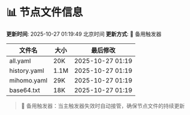# 📊 节点文件信息

**更新时间**: 2025-10-27 01:19:49 北京时间
**更新方式**: 🔄 备用触发器

| 文件名 | 大小 | 最后修改 |
|--------|------|----------|
| all.yaml | 20K | 2025-10-27 01:19 |
| history.yaml | 1.1M | 2025-10-27 01:19 |
| mihomo.yaml | 29K | 2025-10-27 01:19 |
| base64.txt | 18K | 2025-10-27 01:19 |

> 🔄 备用触发器：当主触发器失效时自动接管，确保节点文件的持续更新
